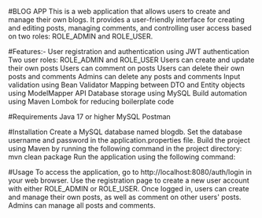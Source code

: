 #BLOG APP 
This is a web application that allows users to create and manage their own blogs. It provides a user-friendly interface for creating and editing posts, managing comments, and controlling user access based on two roles: ROLE_ADMIN and ROLE_USER.

#Features:-
User registration and authentication using JWT authentication
Two user roles: ROLE_ADMIN and ROLE_USER
Users can create and update their own posts
Users can comment on posts
Users can delete their own posts and comments
Admins can delete any posts and comments
Input validation using Bean Validator
Mapping between DTO and Entity objects using ModelMapper API
Database storage using MySQL
Build automation using Maven
Lombok for reducing boilerplate code


#Requirements
Java 17 or higher
MySQL
Postman

#Installation
Create a MySQL database named blogdb.
Set the database username and password in the application.properties file.
Build the project using Maven by running the following command in the project directory:
mvn clean package Run the application using the following command:


#Usage
To access the application, go to http://localhost:8080/auth/login in your web browser.
Use the registration page to create a new user account with either ROLE_ADMIN or ROLE_USER.
Once logged in, users can create and manage their own posts, as well as comment on other users' posts.
Admins can manage all posts and comments.



